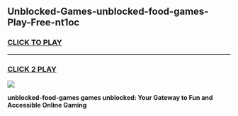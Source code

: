 
## Unblocked-Games-unblocked-food-games-Play-Free-nt1oc
<h3>
<a href="https://premium76.site?title=unblocked-food-games&ref=18A1">CLICK TO PLAY</a></h3>
<hr>

<h3>
<a href="https://premium76.site?title=unblocked-food-games&ref=18A1">CLICK 2 PLAY</a>
  
</h3>

<a href="https://premium76.site?title=unblocked-food-games&ref=18A1"><img src="https://clearcache.store/games.png"></a>


**unblocked-food-games games unblocked: Your Gateway to Fun and Accessible Online Gaming**
